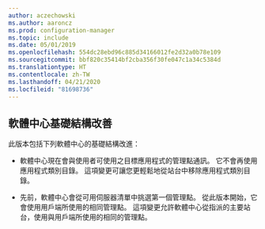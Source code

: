 ```yaml
---
author: aczechowski
ms.author: aaroncz
ms.prod: configuration-manager
ms.topic: include
ms.date: 05/01/2019
ms.openlocfilehash: 554dc28ebd96c885d34166012fe2d32a0b78e109
ms.sourcegitcommit: bbf820c35414bf2cba356f30fe047c1a34c5384d
ms.translationtype: HT
ms.contentlocale: zh-TW
ms.lasthandoff: 04/21/2020
ms.locfileid: "81698736"
---
```

## <a name="software-center-infrastructure-improvements"></a><a name="bkmk_swctr"></a> 軟體中心基礎結構改善

<!--3555950-->

此版本包括下列軟體中心的基礎結構改進：

- 軟體中心現在會與使用者可使用之目標應用程式的管理點通訊。 它不會再使用應用程式類別目錄。 這項變更可讓您更輕鬆地從站台中移除應用程式類別目錄。

- 先前，軟體中心會從可用伺服器清單中挑選第一個管理點。 從此版本開始，它會使用用戶端所使用的相同管理點。 這項變更允許軟體中心從指派的主要站台，使用與用戶端所使用的相同的管理點。
